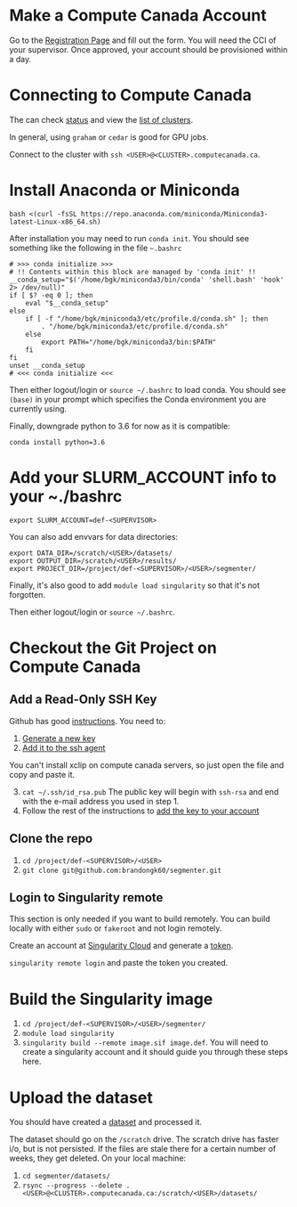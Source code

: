 # Make a Compute Canada Account

Go to the [Registration Page](https://ccdb.computecanada.ca/account_application) and fill out the form.  You will need the CCI of your supervisor.  Once approved, your account should be provisioned within a day.

# Connecting to Compute Canada

The can check [status](https://status.computecanada.ca/) and view the [list of clusters](https://www.computecanada.ca/research-portal/accessing-resources/available-resources/).

In general, using `graham` or `cedar` is good for GPU jobs.

Connect to the cluster with `ssh <USER>@<CLUSTER>.computecanada.ca`.

# Install Anaconda or Miniconda

`bash <(curl -fsSL https://repo.anaconda.com/miniconda/Miniconda3-latest-Linux-x86_64.sh)`

After installation you may need to run `conda init`.  You should see something like the following in the file `~.bashrc`

```
# >>> conda initialize >>>
# !! Contents within this block are managed by 'conda init' !!
__conda_setup="$('/home/bgk/miniconda3/bin/conda' 'shell.bash' 'hook' 2> /dev/null)"
if [ $? -eq 0 ]; then
    eval "$__conda_setup"
else
    if [ -f "/home/bgk/miniconda3/etc/profile.d/conda.sh" ]; then
        . "/home/bgk/miniconda3/etc/profile.d/conda.sh"
    else
        export PATH="/home/bgk/miniconda3/bin:$PATH"
    fi
fi
unset __conda_setup
# <<< conda initialize <<<
```
Then either logout/login or `source ~/.bashrc` to load conda.  You should see `(base)` in your prompt which specifies the Conda environment you are currently using.

Finally, downgrade python to 3.6 for now as it is compatible:

`conda install python=3.6`

# Add your SLURM_ACCOUNT info to your ~./bashrc

`export SLURM_ACCOUNT=def-<SUPERVISOR>`

You can also add envvars for data directories:

```
export DATA_DIR=/scratch/<USER>/datasets/
export OUTPUT_DIR=/scratch/<USER>/results/
export PROJECT_DIR=/project/def-<SUPERVISOR>/<USER>/segmenter/
```

Finally, it's also good to add `module load singularity` so that it's not forgotten.

Then either logout/login or `source ~/.bashrc`.

# Checkout the Git Project on Compute Canada

## Add a Read-Only SSH Key

Github has good [instructions](https://help.github.com/en/github/authenticating-to-github/adding-a-new-ssh-key-to-your-github-account).  You need to:

1. [Generate a new key](https://help.github.com/en/github/authenticating-to-github/generating-a-new-ssh-key-and-adding-it-to-the-ssh-agent#generating-a-new-ssh-key)
2. [Add it to the ssh agent](https://help.github.com/en/github/authenticating-to-github/generating-a-new-ssh-key-and-adding-it-to-the-ssh-agent#adding-your-ssh-key-to-the-ssh-agent)

You can't install xclip on compute canada servers, so just open the file and copy and paste it.

3. `cat ~/.ssh/id_rsa.pub`  The public key will begin with `ssh-rsa` and end with the e-mail address you used in step 1.
4. Follow the rest of the instructions to [add the key to your account](https://help.github.com/en/github/authenticating-to-github/adding-a-new-ssh-key-to-your-github-account)

## Clone the repo

1. `cd /project/def-<SUPERVISOR>/<USER>`
2. `git clone git@github.com:brandongk60/segmenter.git`

## Login to Singularity remote

This section is only needed if you want to build remotely.  You can build locally with either `sudo` or `fakeroot` and not login remotely.

Create an account at [Singularity Cloud](https://cloud.sylabs.io/home) and generate a [token](https://cloud.sylabs.io/auth/tokens).

`singularity remote login` and paste the token you created.

# Build the Singularity image

1. `cd /project/def-<SUPERVISOR>/<USER>/segmenter/`
2. `module load singularity`
3. `singularity build --remote image.sif image.def`.  You will need to create a singularity account and it should guide you through these steps here.

# Upload the dataset

You should have created a [dataset](dataset.md) and processed it.

The dataset should go on the `/scratch` drive.  The scratch drive has faster i/o, but is not persisted.  If the files are stale there for a certain number of weeks, they get deleted.  On your local machine:

1. `cd segmenter/datasets/`
2. `rsync --progress --delete . <USER>@<CLUSTER>.computecanada.ca:/scratch/<USER>/datasets/`

